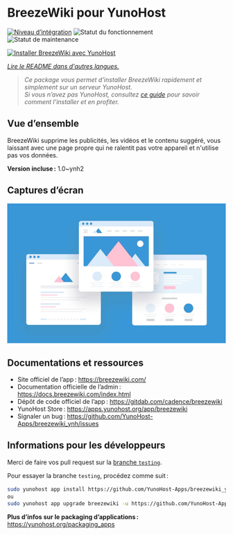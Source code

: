 <!--
Nota bene : ce README est automatiquement généré par <https://github.com/YunoHost/apps/tree/master/tools/readme_generator>
Il NE doit PAS être modifié à la main.
-->

# BreezeWiki pour YunoHost

[![Niveau d’intégration](https://dash.yunohost.org/integration/breezewiki.svg)](https://ci-apps.yunohost.org/ci/apps/breezewiki/) ![Statut du fonctionnement](https://ci-apps.yunohost.org/ci/badges/breezewiki.status.svg) ![Statut de maintenance](https://ci-apps.yunohost.org/ci/badges/breezewiki.maintain.svg)

[![Installer BreezeWiki avec YunoHost](https://install-app.yunohost.org/install-with-yunohost.svg)](https://install-app.yunohost.org/?app=breezewiki)

*[Lire le README dans d'autres langues.](./ALL_README.md)*

> *Ce package vous permet d’installer BreezeWiki rapidement et simplement sur un serveur YunoHost.*  
> *Si vous n’avez pas YunoHost, consultez [ce guide](https://yunohost.org/install) pour savoir comment l’installer et en profiter.*

## Vue d’ensemble

BreezeWiki supprime les publicités, les vidéos et le contenu suggéré, vous laissant avec une page propre qui ne ralentit pas votre appareil et n'utilise pas vos données.

**Version incluse :** 1.0~ynh2

## Captures d’écran

![Capture d’écran de BreezeWiki](./doc/screenshots/example.jpg)

## Documentations et ressources

- Site officiel de l’app : <https://breezewiki.com/>
- Documentation officielle de l’admin : <https://docs.breezewiki.com/index.html>
- Dépôt de code officiel de l’app : <https://gitdab.com/cadence/breezewiki>
- YunoHost Store : <https://apps.yunohost.org/app/breezewiki>
- Signaler un bug : <https://github.com/YunoHost-Apps/breezewiki_ynh/issues>

## Informations pour les développeurs

Merci de faire vos pull request sur la [branche `testing`](https://github.com/YunoHost-Apps/breezewiki_ynh/tree/testing).

Pour essayer la branche `testing`, procédez comme suit :

```bash
sudo yunohost app install https://github.com/YunoHost-Apps/breezewiki_ynh/tree/testing --debug
ou
sudo yunohost app upgrade breezewiki -u https://github.com/YunoHost-Apps/breezewiki_ynh/tree/testing --debug
```

**Plus d’infos sur le packaging d’applications :** <https://yunohost.org/packaging_apps>
